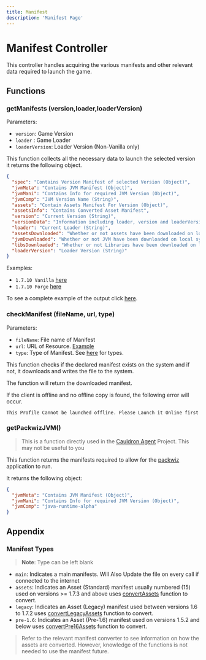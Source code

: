 ```yaml
---
title: Manifest
description: 'Manifest Page'
---
```

# Manifest Controller

This controller handles acquiring the various manifests and other relevant data required to launch the game.

## Functions

### getManifests (version,loader,loaderVersion)

Parameters:
+ `version`: Game Version
+ `loader` : Game Loader
+ `loaderVersion`: Loader Version (Non-Vanilla only)


This function collects all the necessary data to launch the selected version it returns the following object.

```json
{
  "spec": "Contains Version Manifest of selected Version (Object)",
  "jvmMeta": "Contains JVM Manifest (Object)",
  "jvmMani": "Contains Info for required JVM Version (Object)",
  "jvmComp": "JVM Version Name (String)",
  "assets": "Contain Assets Manifest For Version (Object)",
  "assetsInfo": "Contains Converted Asset Manifest",
  "version": "Current Version (String)",
  "versionData": "Information including loader, version and loaderVersion (Object)",
  "loader": "Current Loader (String)",
  "assetsDownloaded": "Whether or not assets have been downloaded on local system (Boolean)",
  "jvmDownloaded": "Whether or not JVM have been downloaded on local system (Boolean)",
  "libsDownloaded": "Whether or not Libraries have been downloaded on local system (Boolean)",
  "loaderVersion": "Loader Version (String)"
}
```
Examples:

+ `1.7.10 Vanilla` [here](http://files.cauldronmc.com/debug/exampleVanilla.json)
+ `1.7.10 Forge` [here](http://files.cauldronmc.com/debug/exampleForge.json)

To see a complete example of the output click [here](http://files.cauldronmc.com/debug/exampleManifest.json).


### checkManifest (fileName, url, type)

Parameters:
+ `fileName`: File name of Manifest
+ `url`: URL of Resource. [Example](https://launchermeta.mojang.com/mc/game/version_manifest.json)
+ `type`: Type of Manifest. See [here](#manifest-types) for types.


This function checks if the declared manifest exists on the system and if not,
it downloads and writes the file to the system. 

The function will return the downloaded manifest.

If the client is offline and no offline copy is found, the following error will occur.
```
This Profile Cannot be launched offline. Please Launch it Online first
```

### getPackwizJVM()

> This is a function directly used in the [Cauldron Agent](/agent/introduction) Project. This may not be useful to you

This function returns the manifests required to allow for the [packwiz](https://packwiz.infra.link/) application to run.

It returns the following object:

```json
{
  "jvmMeta": "Contains JVM Manifest (Object)",
  "jvmMani": "Contains Info for required JVM Version (Object)",
  "jvmComp": "java-runtime-alpha"
}
```


## Appendix

### Manifest Types
> **Note**: Type can be left blank
+ `main`: Indicates a main manifests. Will Also Update the file on every call if connected to the internet
+ `assets`: Indicates an Asset (Standard) manifest usually numbered (15) used on versions >= 1.7.3 and above uses [convertAssets]() function to convert.
+ `legacy`: Indicates an Asset (Legacy) manifest used between versions 1.6 to 1.7.2 uses [convertLegacyAssets]() function to convert.
+ `pre-1.6`: Indicates an Asset (Pre-1.6) manifest used on versions 1.5.2 and below uses [convertPre16Assets]() function to convert.

> Refer to the relevant manifest converter to see information on how the assets are converted. However, knowledge of the functions is not needed to use the manifest future.






